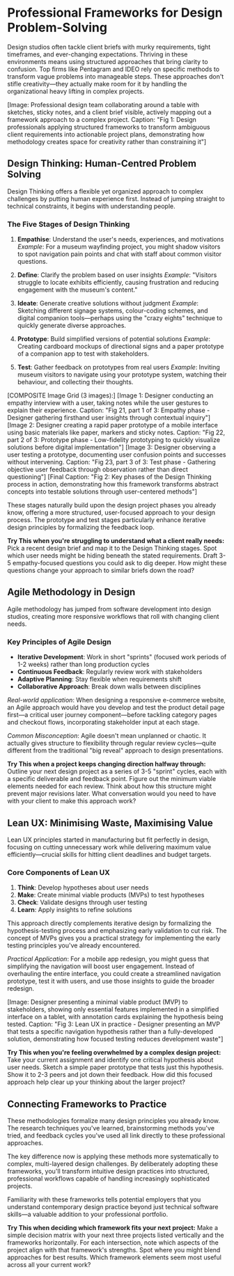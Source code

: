 # Professional Frameworks for Design Problem-Solving

Design studios often tackle client briefs with murky requirements, tight timeframes, and ever-changing expectations. Thriving in these environments means using structured approaches that bring clarity to confusion. Top firms like Pentagram and IDEO rely on specific methods to transform vague problems into manageable steps. These approaches don't stifle creativity—they actually make room for it by handling the organizational heavy lifting in complex projects.

[Image: Professional design team collaborating around a table with sketches, sticky notes, and a client brief visible, actively mapping out a framework approach to a complex project. Caption: "Fig 1: Design professionals applying structured frameworks to transform ambiguous client requirements into actionable project plans, demonstrating how methodology creates space for creativity rather than constraining it"]

## Design Thinking: Human-Centred Problem Solving

Design Thinking offers a flexible yet organized approach to complex challenges by putting human experience first. Instead of jumping straight to technical constraints, it begins with understanding people.

### The Five Stages of Design Thinking

1. **Empathise**: Understand the user's needs, experiences, and motivations
   *Example*: For a museum wayfinding project, you might shadow visitors to spot navigation pain points and chat with staff about common visitor questions.

2. **Define**: Clarify the problem based on user insights
   *Example*: "Visitors struggle to locate exhibits efficiently, causing frustration and reducing engagement with the museum's content."

3. **Ideate**: Generate creative solutions without judgment
   *Example*: Sketching different signage systems, colour-coding schemes, and digital companion tools—perhaps using the "crazy eights" technique to quickly generate diverse approaches.

4. **Prototype**: Build simplified versions of potential solutions
   *Example*: Creating cardboard mockups of directional signs and a paper prototype of a companion app to test with stakeholders.

5. **Test**: Gather feedback on prototypes from real users
   *Example*: Inviting museum visitors to navigate using your prototype system, watching their behaviour, and collecting their thoughts.

[COMPOSITE Image Grid (3 images):]
[Image 1: Designer conducting an empathy interview with a user, taking notes while the user gestures to explain their experience. Caption: "Fig 21, part 1 of 3: Empathy phase - Designer gathering firsthand user insights through contextual inquiry"]
[Image 2: Designer creating a rapid paper prototype of a mobile interface using basic materials like paper, markers and sticky notes. Caption: "Fig 22, part 2 of 3: Prototype phase - Low-fidelity prototyping to quickly visualize solutions before digital implementation"]
[Image 3: Designer observing a user testing a prototype, documenting user confusion points and successes without intervening. Caption: "Fig 23, part 3 of 3: Test phase - Gathering objective user feedback through observation rather than direct questioning"]
[Final Caption: "Fig 2: Key phases of the Design Thinking process in action, demonstrating how this framework transforms abstract concepts into testable solutions through user-centered methods"]

These stages naturally build upon the design project phases you already know, offering a more structured, user-focused approach to your design process. The prototype and test stages particularly enhance iterative design principles by formalizing the feedback loop.

**Try This when you're struggling to understand what a client really needs:** Pick a recent design brief and map it to the Design Thinking stages. Spot which user needs might be hiding beneath the stated requirements. Draft 3-5 empathy-focused questions you could ask to dig deeper. How might these questions change your approach to similar briefs down the road?

## Agile Methodology in Design

Agile methodology has jumped from software development into design studios, creating more responsive workflows that roll with changing client needs.

### Key Principles of Agile Design

- **Iterative Development**: Work in short "sprints" (focused work periods of 1-2 weeks) rather than long production cycles
- **Continuous Feedback**: Regularly review work with stakeholders
- **Adaptive Planning**: Stay flexible when requirements shift
- **Collaborative Approach**: Break down walls between disciplines

*Real-world application*: When designing a responsive e-commerce website, an Agile approach would have you develop and test the product detail page first—a critical user journey component—before tackling category pages and checkout flows, incorporating stakeholder input at each stage.

*Common Misconception*: Agile doesn't mean unplanned or chaotic. It actually gives structure to flexibility through regular review cycles—quite different from the traditional "big reveal" approach to design presentations.

**Try This when a project keeps changing direction halfway through:** Outline your next design project as a series of 3-5 "sprint" cycles, each with a specific deliverable and feedback point. Figure out the minimum viable elements needed for each review. Think about how this structure might prevent major revisions later. What conversation would you need to have with your client to make this approach work?

## Lean UX: Minimising Waste, Maximising Value

Lean UX principles started in manufacturing but fit perfectly in design, focusing on cutting unnecessary work while delivering maximum value efficiently—crucial skills for hitting client deadlines and budget targets.

### Core Components of Lean UX

1. **Think**: Develop hypotheses about user needs
2. **Make**: Create minimal viable products (MVPs) to test hypotheses
3. **Check**: Validate designs through user testing
4. **Learn**: Apply insights to refine solutions

This approach directly complements iterative design by formalizing the hypothesis-testing process and emphasizing early validation to cut risk. The concept of MVPs gives you a practical strategy for implementing the early testing principles you've already encountered.

*Practical Application*: For a mobile app redesign, you might guess that simplifying the navigation will boost user engagement. Instead of overhauling the entire interface, you could create a streamlined navigation prototype, test it with users, and use those insights to guide the broader redesign.

[Image: Designer presenting a minimal viable product (MVP) to stakeholders, showing only essential features implemented in a simplified interface on a tablet, with annotation cards explaining the hypothesis being tested. Caption: "Fig 3: Lean UX in practice - Designer presenting an MVP that tests a specific navigation hypothesis rather than a fully-developed solution, demonstrating how focused testing reduces development waste"]

**Try This when you're feeling overwhelmed by a complex design project:** Take your current assignment and identify one critical hypothesis about user needs. Sketch a simple paper prototype that tests just this hypothesis. Show it to 2-3 peers and jot down their feedback. How did this focused approach help clear up your thinking about the larger project?

## Connecting Frameworks to Practice

These methodologies formalize many design principles you already know. The research techniques you've learned, brainstorming methods you've tried, and feedback cycles you've used all link directly to these professional approaches.

The key difference now is applying these methods more systematically to complex, multi-layered design challenges. By deliberately adopting these frameworks, you'll transform intuitive design practices into structured, professional workflows capable of handling increasingly sophisticated projects.

Familiarity with these frameworks tells potential employers that you understand contemporary design practice beyond just technical software skills—a valuable addition to your professional portfolio.

**Try This when deciding which framework fits your next project:** Make a simple decision matrix with your next three projects listed vertically and the frameworks horizontally. For each intersection, note which aspects of the project align with that framework's strengths. Spot where you might blend approaches for best results. Which framework elements seem most useful across all your current work?